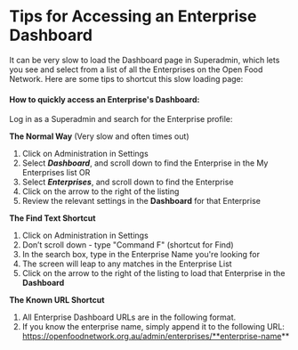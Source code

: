 # Tips for Accessing an Enterprise Dashboard

It can be very slow to load the Dashboard page in Superadmin, which lets you see and select from a list of all the Enterprises on the Open Food Network. Here are some tips to shortcut this slow loading page:

#### **How to quickly access an Enterprise's Dashboard:**

Log in as a Superadmin and search for the Enterprise profile:

**The Normal Way** \(Very slow and often times out\)

1. Click on Administration in Settings
2. Select _**Dashboard**_, and scroll down to find the Enterprise in the My Enterprises list OR
3. Select _**Enterprises**_, and scroll down to find the Enterprise
4. Click on the arrow to the right of the listing
5. Review the relevant settings in the **Dashboard** for that Enterprise

**The Find Text Shortcut**  

1. Click on Administration in Settings
2. Don’t scroll down - type "Command F" \(shortcut for Find\)
3. In the search box, type in the Enterprise Name you're looking for
4. The screen will leap to any matches in the Enterprise List
5. Click on the arrow to the right of the listing to load that Enterprise in the **Dashboard**

**The Known URL Shortcut**

1. All Enterprise Dashboard URLs are in the following format.
2. If you know the enterprise name, simply append it to the following URL: https://openfoodnetwork.org.au/admin/enterprises/**enterprise-name**

